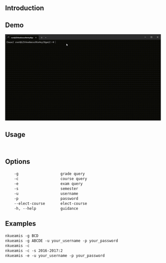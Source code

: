 ## Introduction

## Demo
![Demo](./demo/spareroom.gif)

## Usage
```


```
## Options
```
    -g                   grade query
    -c                   course query
    -e                   exam query
    -s                   semester
    -u                   username
    -p                   password
    --elect-course       elect-course
    -h, --help           guidance
```

## Examples
    nkueamis -g BCD
    nkueamis -g ABCDE -u your_username -p your_password
    nkueamis -c
    nkueamis -c -s 2016-2017:2
    nkueamis -e -u your_username -p your_password
